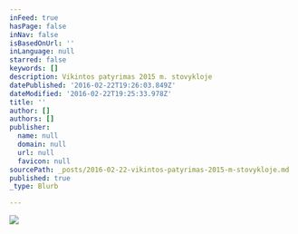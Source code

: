 ```yaml
---
inFeed: true
hasPage: false
inNav: false
isBasedOnUrl: ''
inLanguage: null
starred: false
keywords: []
description: Vikintos patyrimas 2015 m. stovykloje
datePublished: '2016-02-22T19:26:03.849Z'
dateModified: '2016-02-22T19:25:33.978Z'
title: ''
author: []
authors: []
publisher:
  name: null
  domain: null
  url: null
  favicon: null
sourcePath: _posts/2016-02-22-vikintos-patyrimas-2015-m-stovykloje.md
published: true
_type: Blurb

---
```

![](https://the-grid-user-content.s3-us-west-2.amazonaws.com/192667f8-81f5-4503-9e78-0be93f436a14.jpg)